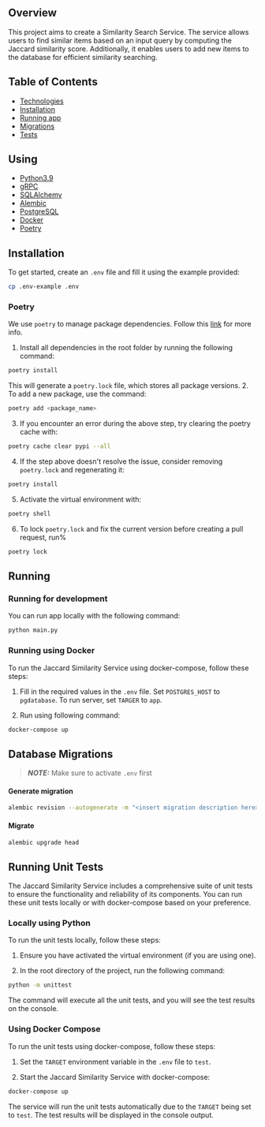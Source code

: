 ## Overview
This project aims to create a Similarity Search Service. The service allows users to find similar items based on an input query by computing the Jaccard similarity score. Additionally, it enables users to add new items to the database for efficient similarity searching.

## Table of Contents  
- [Technologies](#technologies)  
- [Installation](#installation)  
- [Running app](#running)  
- [Migrations](#migrations)  
- [Tests](#tests)  

<a id="technologies"/>

## Using

- [Python3.9](https://docs.python.org/3.9/)
- [gRPC](https://grpc.io/)
- [SQLAlchemy](https://docs.sqlalchemy.org/en/20/)
- [Alembic](https://alembic.sqlalchemy.org/en/latest/index.html)
- [PostgreSQL](https://www.postgresql.org/)
- [Docker](https://www.docker.com/)
- [Poetry](https://python-poetry.org/)

<a id="installation"/>

## Installation

To get started, create an `.env` file and fill it using the example provided:
```bash
cp .env-example .env
```

### Poetry
We use `poetry` to manage package dependencies. Follow this [link](https://python-poetry.org/docs/cli/) for more info.

1. Install all dependencies in the root folder by running the following command:
```bash
poetry install
```
This will generate a `poetry.lock` file, which stores all package versions.
2. To add a new package, use the command:
```bash
poetry add <package_name>
```
3. If you encounter an error during the above step, try clearing the poetry cache with:
```bash
poetry cache clear pypi --all
```
4. If the step above doesn't resolve the issue, consider removing `poetry.lock` and regenerating it:
```bash
poetry install
```
5. Activate the virtual environment with:
```bash
poetry shell
```
6. To lock `poetry.lock` and fix the current version before creating a pull request, run%
```bash
poetry lock
```
<a id="running"/>

## Running
### Running for development

You can run app locally with the following command:

```bash
python main.py
```

### Running using Docker

To run the Jaccard Similarity Service using docker-compose, follow these steps:

1. Fill in the required values in the `.env` file. Set `POSTGRES_HOST` to `pgdatabase`.
To run server, set `TARGER` to `app`.


2. Run using following command:
```bash
docker-compose up
```
<a id="migrations"/>

## Database Migrations

> **_NOTE:_** Make sure to activate `.env` first


#### Generate migration
```bash
alembic revision --autogenerate -m "<insert migration description here>"
```

#### Migrate
```bash
alembic upgrade head
```
<a id="tests"/>

## Running Unit Tests
The Jaccard Similarity Service includes a comprehensive suite of unit tests to ensure the functionality and reliability of its components. You can run these unit tests locally or with docker-compose based on your preference.

### Locally using Python
To run the unit tests locally, follow these steps:

1. Ensure you have activated the virtual environment (if you are using one).

2. In the root directory of the project, run the following command:

```bash
python -m unittest
```
The command will execute all the unit tests, and you will see the test results on the console.

### Using Docker Compose
To run the unit tests using docker-compose, follow these steps:

1. Set the `TARGET` environment variable in the `.env` file to `test`.

2. Start the Jaccard Similarity Service with docker-compose:
```bash
docker-compose up
```
The service will run the unit tests automatically due to the `TARGET` being set to `test`. The test results will be displayed in the console output.
